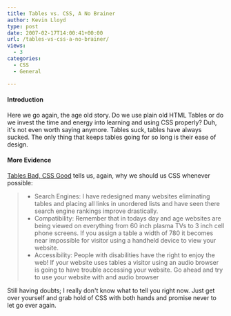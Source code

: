 ```yaml
---
title: Tables vs. CSS, A No Brainer
author: Kevin Lloyd
type: post
date: 2007-02-17T14:00:41+00:00
url: /tables-vs-css-a-no-brainer/
views:
  - 3
categories:
  - CSS
  - General

---
```

#### Introduction

Here we go again, the age old story. Do we use plain old HTML Tables or do we invest the time and energy into learning and using CSS properly? Duh, it's not even worth saying anymore. Tables suck, tables have always sucked. The only thing that keeps tables going for so long is their ease of design.

#### More Evidence

[Tables Bad, CSS Good][1] tells us, again, why we should us CSS whenever possible:

>   * Search Engines: I have redesigned many websites eliminating tables and placing all links in unordered lists and have seen there search engine rankings improve drastically.
>   * Compatibility: Remember that in todays day and age websites are being viewed on everything from 60 inch plasma TVs to 3 inch cell phone screens. If you assign a table a width of 780 it becomes near impossible for visitor using a handheld device to view your website.
>   * Accessibility: People with disabilities have the right to enjoy the web! If your website uses tables a visitor using an audio browser is going to have trouble accessing your website. Go ahead and try to use your website with and audio browser

Still having doubts; I really don't know what to tell you right now. Just get over yourself and grab hold of CSS with both hands and promise never to let go ever again.

 [1]: http://www.webdevelopernow.net/css/tables-bad-css-good/